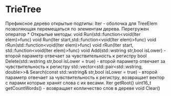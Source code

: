 # TrieTree
Префиксное дерево
открытые подтипы:
Iter - оболочка для TreeElem позволяющая перемещаться по элементам дерева. Перегружен оператор *
Открытые методы:
void Run(std::function<void(Iter elem)>func)
void Run(Iter start,std::function<void(Iter elem)>func)
void rRun(std::function<void(Iter elem)>func)
void rRun(Iter start, std::function<void(Iter elem)>func)
void Add(std::wstring str,bool isLower) - второй параметр отвечает за чувствительность к регистру
bool Delete(std::wstring str,bool isLower = true) - второй параметр отвечает за чувствительность к регистру
std::vector<std::pair<std::wstring, double>>& Search(const std::wstring& str,bool isLower = true) - второй параметр отвечает за чувствительность к регистру, возвращает 
вектор с парами которые хранят слова с их весами.
Iter getRoot()
uint16_t getCountWords() - возвращает колличество слов в дереве
void Clear()
